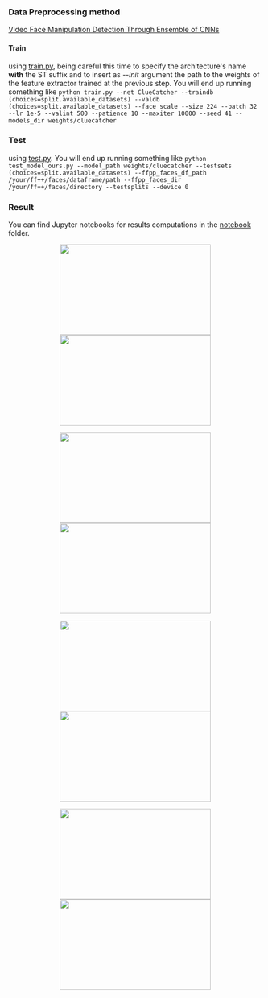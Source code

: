 ### Data Preprocessing method
[Video Face Manipulation Detection Through Ensemble of CNNs](https://github.com/polimi-ispl/icpr2020dfdc/tree/master)

#### Train
using [train.py](train.py), being careful this time to specify the architecture's name **with** the ST suffix and to insert as *--init* argument the path to the weights of the feature extractor trained at the previous step. You will end up running something like `python train.py --net ClueCatcher --traindb (choices=split.available_datasets) --valdb (choices=split.available_datasets) --face scale --size 224 --batch 32 --lr 1e-5 --valint 500 --patience 10 --maxiter 10000 --seed 41 --models_dir weights/cluecatcher`

### Test 
using [test.py](test.py). You will end up running something like `python test_model_ours.py --model_path weights/cluecatcher --testsets (choices=split.available_datasets) --ffpp_faces_df_path /your/ff++/faces/dataframe/path --ffpp_faces_dir /your/ff++/faces/directory --testsplits --device 0`

### Result
You can find Jupyter notebooks for results computations in the [notebook](notebook) folder.

<p align='center'>
  <img src="/result/gif/id0_0002.gif" width="300" height='180'/>
  <img src="/result/gif/id0_id3_0002.gif" width="300" height='180'/>
</p>
<p align='center'>
  <img src="/result/gif/id0_id20_0002.gif"  width="300" height='180'/>
  <img src="/result/gif/id0_id23_0002.gif"  width="300" height='180'/>
</p>
<p align='center'>
  <img src="/result/gif/id38_0004.gif" width="300" height='180'/>
  <img src="/result/gif/id38_id_23_0004.gif"  width="300" height='180'/>
</p>
<p align='center'>
  <img src="/result/gif/id38_id_26_0004.gif" width="300" height='180'/>
  <img src="/result/gif/id38_id_28_0004.gif" width="300" height='180'/>
</p>
